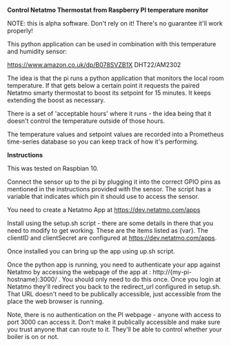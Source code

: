 **Control Netatmo Thermostat from Raspberry PI temperature monitor**

NOTE: this is alpha software. Don't rely on it! There's no guarantee it'll work properly!

This python application can be used in combination with this temperature and humidity sensor:

https://www.amazon.co.uk/dp/B078SVZB1X 
DHT22/AM2302

The idea is that the pi runs a python application that monitors the local room temperature. If
that gets below a certain point it requests the paired Netatmo smarty thermostat to boost its
setpoint for 15 minutes. It keeps extending the boost as necessary.

There is a set of 'acceptable hours' where it runs - the idea being that it doesn't control the
temperature outside of those hours. 

The temperature values and setpoint values are recorded into a Prometheus time-series database so you can keep 
track of how it's performing.

**Instructions** 

This was tested on Raspbian 10. 

Connect the sensor up to the pi by plugging it into the correct GPIO pins as mentioned in the instructions provided with the sensor. The script has a variable that indicates which pin it should use to access the sensor.

You need to create a Netatmo App at https://dev.netatmo.com/apps

Install using the setup.sh script - there are some details in there that you need to modify to get working. These are the items listed as {var}. The clientID and clientSecret are configured at https://dev.netatmo.com/apps.

Once installed you can bring up the app using up.sh script.

Once the python app is running, you need to authenticate your app against Netatmo by accessing the webpage of the app at : http://{my-pi-hostname}:3000/ . You should only need to do this once. Once you login at Netatmo they'll redirect you back to the redirect_url configured in setup.sh. That URL doesn't need to be publically accessible, just accessible from the place the web browser is running.

Note, there is no authentication on the PI webpage - anyone with access to port 3000 can access it. Don't make it publically accessible and make sure you trust anyone that can route to it. They'll be able to control whether your boiler is on or not.
